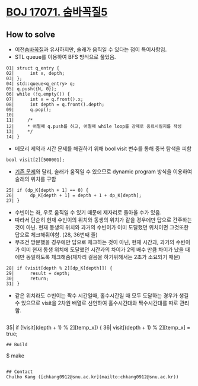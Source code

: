 # [BOJ 17071. 숨바꼭질5](https://www.acmicpc.net/problem/17071)


## How to solve

* 이전[숨바꼭질](https://www.acmicpc.net/problem/1697)과 유사하지만, 술래가 움직일 수 있다는 점이 특이사항임.
* STL queue를 이용하여 BFS 방식으로 풀었음.
```
01| struct q_entry {
02|      int x, depth;
03| };
04| std::queue<q_entry> q;
05| q.push({N, 0});
06| while (!q.empty()) {
07|      int x = q.front().x;
08|      int depth = q.front().depth;
09|      q.pop();
10| 	
11| 	/* 
12| 	* 어떨때 q.push를 하고, 어떨때 while loop를 강제로 종료시킬지를 작성
13| 	*/
14| }
```

* 메모리 제약과 시간 문제를 해결하기 위해 bool visit 변수를 통해 중복 탐색을 피함
```
bool visit[2][500001];
```

* [기존 문제](https://www.acmicpc.net/problem/1697)와 달리, 술래가 움직일 수 있으므로 dynamic program 방식을 이용하여 술래의 위치를 구함
```
25| if (dp_K[depth + 1] == 0) {
26|      dp_K[depth + 1] = depth + 1 + dp_K[depth];
27| }
```

* 수빈이는 좌, 우로 움직일 수 있기 때문에 제자리로 돌아올 수가 있음. 
* 따라서 단순히 현재 수빈이의 위치와 동생의 위치가 같을 경우에만 답으로 간주하는 것이 아닌. 현재 동생의 위치와 과거의 수빈이가 이미 도달했던 위치이면 그것또한 답으로 체크해줘야함. (28, 36번째 줄)
* 무조건 방문했을 경우에만 답으로 체크하는 것이 아닌, 현재 시간과, 과거의 수빈이가 이미 현재 동생 위치에 도달했던 시간과의 차이가 2의 배수 만큼 차이가 났을 때에만 동일하도록 체크해줌(제자리 걸음을 하기위해서는 2초가 소요되기 때문)
```
28| if (visit[depth % 2][dp_K[depth]]) {
29|      result = depth;
30|      return;
31| }
```
* 같은 위치라도 수빈이는 짝수 시간일때, 홀수시간일 때 모두 도달하는 경우가 생길 수 있으므로 visit을 2차원 배열로 선언하여 홀수시간대와 짝수시간대를 따로 관리함.
   ```
35| if (!visit[(depth + 1) % 2][temp_x]) {
36|      visit[(depth + 1) % 2][temp_x] = true;
```
## Build

```
$ make
```

## Contact
Chulho Kang ([chkang0912@snu.ac.kr](mailto:chkang0912@snu.ac.kr))



